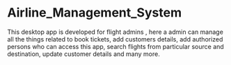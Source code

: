 # Airline_Management_System
This desktop app is developed for flight admins , here a admin can manage all the things related to book tickets, add customers details, add authorized persons who can access this app, search flights from particular source and destination, update customer details and many more.
